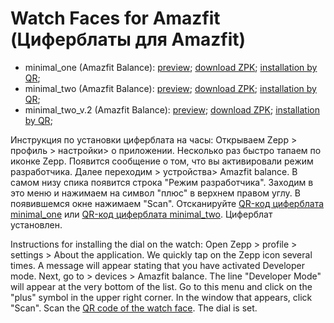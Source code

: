 # Watch Faces for Amazfit (Циферблаты для Amazfit)


- minimal_one (Amazfit Balance):
[preview](https://github.com/krayushkins/krayushkins.github.io/blob/main/Preview/Preview.gif); [download ZPK](https://github.com/krayushkins/krayushkins.github.io/blob/main/minimal_one.zpk); [installation by QR](https://github.com/krayushkins/krayushkins.github.io/blob/main/QR/QR_Code.png);
- minimal_two (Amazfit Balance):
[preview](https://github.com/krayushkins/krayushkins.github.io/blob/main/Preview/Preview_1.gif); [download ZPK](https://github.com/krayushkins/krayushkins.github.io/blob/main/minimal_two.zpk); [installation by QR](https://github.com/krayushkins/krayushkins.github.io/blob/main/QR/QR_code_1.png);
- minimal_two_v.2 (Amazfit Balance):
[preview](https://github.com/krayushkins/krayushkins.github.io/blob/main/Preview/Preview_v2.gif); [download ZPK](https://github.com/krayushkins/krayushkins.github.io/blob/main/minimal_two_v2.zpk); [installation by QR](https://github.com/krayushkins/krayushkins.github.io/blob/main/QR/QR-Code_v2.png);


Инструкция по установки циферблата на часы:
Открываем Zepp > профиль > настройки> о приложении. Несколько раз быстро тапаем по иконке Zepp. Появится сообщение о том, что вы активировали режим разработчика. Далее переходим > устройства> Amazfit balance. В самом низу спика появится строка "Режим разработчика". Заходим в это меню и нажимаем на символ "плюс" в верхнем правом углу. В появившемся окне нажимаем "Scan". Отсканируйте [QR-код циферблата minimal_one](https://github.com/krayushkins/krayushkins.github.io/blob/main/QR/QR_Code.png) или [QR-код циферблата minimal_two](https://github.com/krayushkins/krayushkins.github.io/blob/main/QR/QR_code_1.png). Циферблат установлен.

Instructions for installing the dial on the watch:
Open Zepp > profile > settings > About the application. We quickly tap on the Zepp icon several times. A message will appear stating that you have activated Developer mode. Next, go to > devices > Amazfit balance. The line "Developer Mode" will appear at the very bottom of the list. Go to this menu and click on the "plus" symbol in the upper right corner. In the window that appears, click "Scan". Scan the [QR code of the watch face](https://github.com/krayushkins/krayushkins.github.io/blob/main/QR/QR_Code.png). The dial is set.
